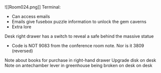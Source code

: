 ![[Room024.png]]
Terminal: 
- Can access emails
- Emails give fusebox puzzle information to unlock the gem caverns
- Extra lore

Desk right drawer has a switch to reveal a safe behind the massive statue
- Code is NOT 9083 from the conference room note. Nor is it 3809 (reversed)

Note about books for purchase in right-hand drawer
Upgrade disk on desk
Note on antechamber lever in greenhouse being broken on desk on desk